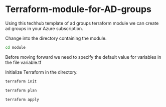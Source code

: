 # Terraform-module-for-AD-groups
Using this techhub template of ad groups terraform module we can create ad groups in your Azure subscription.

Change into the directory containing the module.

```bash
cd module
```
Before moving forward we need to specify the default value for variables in the file variable.tf

Initialize Terraform in the directory.

```bash
terraform init
```
```bash
terraform plan
```
```bash
terraform apply
```
